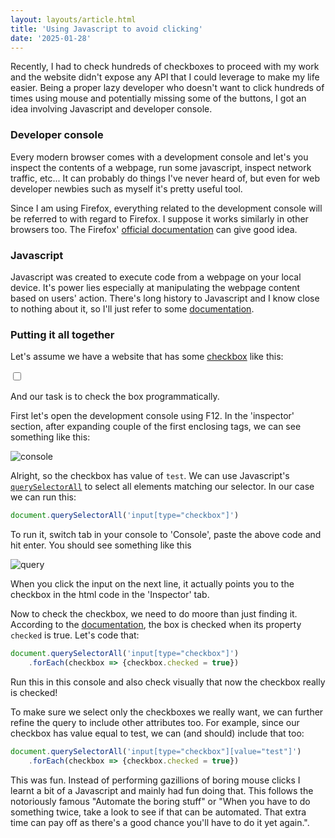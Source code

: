 ```yaml
---
layout: layouts/article.html
title: 'Using Javascript to avoid clicking'
date: '2025-01-28'
---
```


Recently, I had to check hundreds of checkboxes to proceed with my work and the website didn't expose any API that I could leverage to make my life easier. Being a proper lazy developer who doesn't want to click hundreds of times using mouse and potentially missing some of the buttons, I got an idea involving Javascript and developer console.

<!-- excerpt -->

### Developer console

Every modern browser comes with a development console and let's you inspect the contents of a webpage, run some javascript, inspect network traffic, etc... It can probably do things I've never heard of, but even for web developer newbies such as myself it's pretty useful tool.

Since I am using Firefox, everything related to the development console will be referred to with regard to Firefox. I suppose it works similarly in other browsers too. The Firefox' [official documentation](https://firefox-source-docs.mozilla.org/devtools-user/index.html) can give good idea.

### Javascript

Javascript was created to execute code from a webpage on your local device. It's power lies especially at manipulating the webpage content based on users' action. There's long history to Javascript and I know close to nothing about it, so I'll just refer to some [documentation](https://developer.mozilla.org/en-US/docs/Web/JavaScript).

### Putting it all together

Let's assume we have a website that has some [checkbox](https://developer.mozilla.org/en-US/docs/Web/HTML/Element/input/checkbox) like this:

<input type="checkbox" value="test">

And our task is to check the box programmatically.

First let's open the development console using F12. In the 'inspector' section, after expanding couple of the first enclosing tags, we can see something like this:

![console](/images/js-to-avoid-clicking/dev-console.png)

Alright, so the checkbox has value of `test`. We can use Javascript's [`querySelectorAll`](https://developer.mozilla.org/en-US/docs/Web/API/Document/querySelectorAll) to select all elements matching our selector. In our case we can run this:

```javascript
document.querySelectorAll('input[type="checkbox"]')
```

To run it, switch tab in your console to 'Console', paste the above code and hit enter. You should see something like this

![query](/images/js-to-avoid-clicking/query-selector.png)

When you click the input on the next line, it actually points you to the checkbox in the html code in the 'Inspector' tab.

Now to check the checkbox, we need to do moore than just finding it. According to the [documentation](https://developer.mozilla.org/en-US/docs/Web/HTML/Element/input/checkbox#using_checkbox_inputs), the box is checked when its property `checked` is true. Let's code that:

```javascript
document.querySelectorAll('input[type="checkbox"]')
    .forEach(checkbox => {checkbox.checked = true})
```

Run this in this console and also check visually that now the checkbox really is checked!

To make sure we select only the checkboxes we really want, we can further refine the query to include other attributes too. For example, since our checkbox has value equal to test, we can (and should) include that too:

```javascript
document.querySelectorAll('input[type="checkbox"][value="test"]')
    .forEach(checkbox => {checkbox.checked = true})
```

This was fun. Instead of performing gazillions of boring mouse clicks I learnt a bit of a Javascript and mainly had fun doing that. This follows the notoriously famous "Automate the boring stuff" or "When you have to do something twice, take a look to see if that can be automated. That extra time can pay off as there's a good chance you'll have to do it yet again.".
